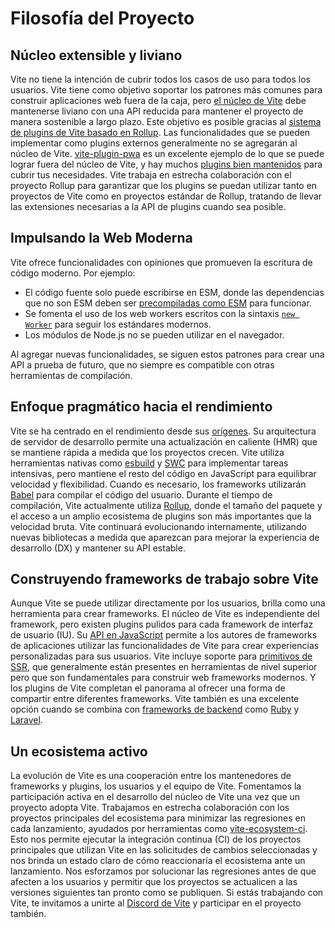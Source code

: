 # Filosofía del Proyecto

## Núcleo extensible y liviano

Vite no tiene la intención de cubrir todos los casos de uso para todos los usuarios. Vite tiene como objetivo soportar los patrones más comunes para construir aplicaciones web fuera de la caja, pero [el núcleo de Vite](https://github.com/vitejs/vite) debe mantenerse liviano con una API reducida para mantener el proyecto de manera sostenible a largo plazo. Este objetivo es posible gracias al [sistema de plugins de Vite basado en Rollup](./api-plugin.md). Las funcionalidades que se pueden implementar como plugins externos generalmente no se agregarán al núcleo de Vite. [vite-plugin-pwa](https://vite-pwa-org.netlify.app/) es un excelente ejemplo de lo que se puede lograr fuera del núcleo de Vite, y hay muchos [plugins bien mantenidos](https://github.com/vitejs/awesome-vite#plugins) para cubrir tus necesidades. Vite trabaja en estrecha colaboración con el proyecto Rollup para garantizar que los plugins se puedan utilizar tanto en proyectos de Vite como en proyectos estándar de Rollup, tratando de llevar las extensiones necesarias a la API de plugins cuando sea posible.

## Impulsando la Web Moderna

Vite ofrece funcionalidades con opiniones que promueven la escritura de código moderno. Por ejemplo:

- El código fuente solo puede escribirse en ESM, donde las dependencias que no son ESM deben ser [precompiladas como ESM](./dep-pre-bundling) para funcionar.
- Se fomenta el uso de los web workers escritos con la sintaxis [`new Worker`](./features#web-workers) para seguir los estándares modernos.
- Los módulos de Node.js no se pueden utilizar en el navegador.

Al agregar nuevas funcionalidades, se siguen estos patrones para crear una API a prueba de futuro, que no siempre es compatible con otras herramientas de compilación.

## Enfoque pragmático hacia el rendimiento

Vite se ha centrado en el rendimiento desde sus [orígenes](./why.md). Su arquitectura de servidor de desarrollo permite una actualización en caliente (HMR) que se mantiene rápida a medida que los proyectos crecen. Vite utiliza herramientas nativas como [esbuild](https://esbuild.github.io/) y [SWC](https://github.com/vitejs/vite-plugin-react-swc) para implementar tareas intensivas, pero mantiene el resto del código en JavaScript para equilibrar velocidad y flexibilidad. Cuando es necesario, los frameworks utilizarán [Babel](https://babeljs.io/) para compilar el código del usuario. Durante el tiempo de compilación, Vite actualmente utiliza [Rollup](https://rollupjs.org/), donde el tamaño del paquete y el acceso a un amplio ecosistema de plugins son más importantes que la velocidad bruta. Vite continuará evolucionando internamente, utilizando nuevas bibliotecas a medida que aparezcan para mejorar la experiencia de desarrollo (DX) y mantener su API estable.

## Construyendo frameworks de trabajo sobre Vite

Aunque Vite se puede utilizar directamente por los usuarios, brilla como una herramienta para crear frameworks. El núcleo de Vite es independiente del framework, pero existen plugins pulidos para cada framework de interfaz de usuario (IU). Su [API en JavaScript](./api-javascript.md) permite a los autores de frameworks de aplicaciones utilizar las funcionalidades de Vite para crear experiencias personalizadas para sus usuarios. Vite incluye soporte para [primitivos de SSR](./ssr.md), que generalmente están presentes en herramientas de nivel superior pero que son fundamentales para construir web frameworks modernos. Y los plugins de Vite completan el panorama al ofrecer una forma de compartir entre diferentes frameworks. Vite también es una excelente opción cuando se combina con [frameworks de backend](./backend-integration.md) como [Ruby](https://vite-ruby.netlify.app/) y [Laravel](https://laravel.com/docs/10.x/vite).

## Un ecosistema activo

La evolución de Vite es una cooperación entre los mantenedores de frameworks y plugins, los usuarios y el equipo de Vite. Fomentamos la participación activa en el desarrollo del núcleo de Vite una vez que un proyecto adopta Vite. Trabajamos en estrecha colaboración con los proyectos principales del ecosistema para minimizar las regresiones en cada lanzamiento, ayudados por herramientas como [vite-ecosystem-ci](https://github.com/vitejs/vite-ecosystem-ci). Esto nos permite ejecutar la integración continua (CI) de los proyectos principales que utilizan Vite en las solicitudes de cambios seleccionadas y nos brinda un estado claro de cómo reaccionaría el ecosistema ante un lanzamiento. Nos esforzamos por solucionar las regresiones antes de que afecten a los usuarios y permitir que los proyectos se actualicen a las versiones siguientes tan pronto como se publiquen. Si estás trabajando con Vite, te invitamos a unirte al [Discord de Vite](https://chat.vite.dev) y participar en el proyecto también.

